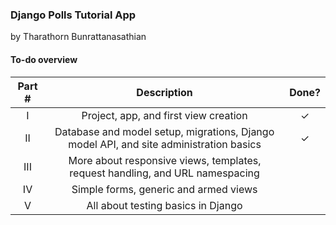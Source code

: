 ### Django Polls Tutorial App
by Tharathorn Bunrattanasathian

#### To-do overview
|Part #     | Description|Done?|
|:---------:|:----------:|:---:|
|I| Project, app, and first view creation |✓|
|II| Database and model setup, migrations, Django model API, and site administration basics |✓|
|III| More about responsive views, templates, request handling, and URL namespacing |   |
|IV| Simple forms, generic and armed views |   |
|V| All about testing basics in Django  |   |
